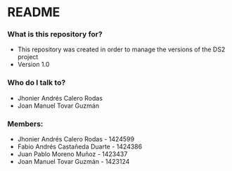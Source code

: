 # README #

### What is this repository for? ###

* This repository was created in order to manage the versions of the DS2 project
* Version 1.0

### Who do I talk to? ###

* Jhonier Andrés Calero Rodas
* Joan Manuel Tovar Guzmán

### Members: ###
* Jhonier Andrés Calero Rodas - 1424599
* Fabio Andrés Castañeda Duarte - 1424386
* Juan Pablo Moreno Muñoz - 1423437
* Joan Manuel Tovar Guzmán - 1423124